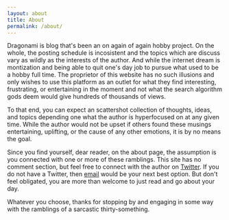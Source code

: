 ```yaml
---
layout: about
title: About
permalink: /about/
---
```

Dragonami is blog that's been an on again of again hobby project. On the whole, the posting schedule is incosistent and the topics which are discuss vary as wildly as the interests of the author. And while the internet dream is montization and being able to quit one's day job to pursue what used to be a hobby full time. The proprietor of this website has no such illusions and only wishes to use this platform as an outlet for what they find interesting, frustrating, or entertaining in the moment and not what the search algorithm gods deem would give hundreds of thousands of views.

To that end, you can expect an scattershot collection of thoughts, ideas, and topics depending one what the author is hyperfocused on at any given time. While the author would not be upset if others found these musings entertaining, uplifting, or the cause of any other emotions, it is by no means the goal.

Since you find yourself, dear reader, on the about page, the assumption is you connected with one or more of these ramblings. This site has no comment section, but feel free to connect with the author on [Twitter][1]. If you do not have a Twitter, then [email][2] would be your next best option. But don't feel obligated, you are more than welcome to just read and go about your day.

Whatever you choose, thanks for stopping by and engaging in some way with the ramblings of a sarcastic thirty-something.


[1]: twitter.com/dragonamiKB
[2]: mailto:kris@dragonami.com